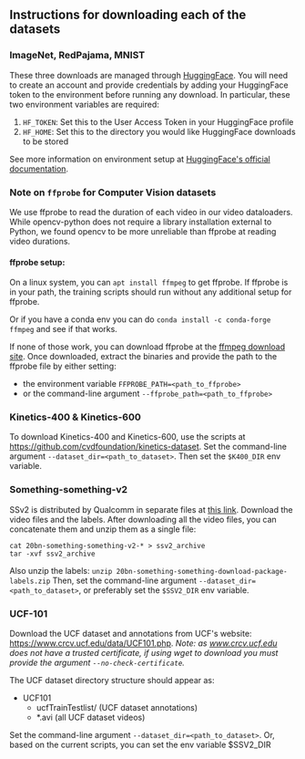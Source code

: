 ## Instructions for downloading each of the datasets

### ImageNet, RedPajama, MNIST

These three downloads are managed through [HuggingFace](https://huggingface.co/). You will need to create an account and provide credentials by adding your HuggingFace token to the environment before running any download. In particular, these two environment variables are required:
1. `HF_TOKEN`: Set this to the User Access Token in your HuggingFace profile
2. `HF_HOME`: Set this to the directory you would like HuggingFace downloads to be stored

See more information on environment setup at [HuggingFace's official documentation](https://huggingface.co/docs/huggingface_hub/en/package_reference/environment_variables).

### Note on `ffprobe` for Computer Vision datasets

We use ffprobe to read the duration of each video in our video dataloaders. While opencv-python does not require a library installation external to Python, we found opencv to be more unreliable than ffprobe at reading video durations.

#### ffprobe setup: 
On a linux system, you can `apt install ffmpeg` to get ffprobe. If ffprobe is in your path, the training scripts should run without any additional setup for ffprobe.

Or if you have a conda env you can do `conda install -c conda-forge ffmpeg` and see if that works.

If none of those work, you can download ffprobe at the [ffmpeg download site](https://ffmpeg.org//download.html). Once downloaded, extract the binaries and provide the path to the ffprobe file by either setting:
- the environment variable `FFPROBE_PATH=<path_to_ffprobe>`
- or the command-line argument `--ffprobe_path=<path_to_ffprobe>`

### Kinetics-400 & Kinetics-600

To download Kinetics-400 and Kinetics-600, use the scripts at https://github.com/cvdfoundation/kinetics-dataset. Set the command-line argument `--dataset_dir=<path_to_dataset>`. Then set the `$K400_DIR` env variable.

### Something-something-v2
SSv2 is distributed by Qualcomm in separate files at [this link](https://www.qualcomm.com/developer/software/something-something-v-2-dataset/downloads). Download the video files and the labels. After downloading all the video files, you can concatenate them and unzip them as a single file:

```
cat 20bn-something-something-v2-* > ssv2_archive
tar -xvf ssv2_archive
```
Also unzip the labels: ``unzip 20bn-something-something-download-package-labels.zip``
Then, set the command-line argument `--dataset_dir=<path_to_dataset>`, or preferably set the `$SSV2_DIR` env variable.

### UCF-101

Download the UCF dataset and annotations from UCF's website: https://www.crcv.ucf.edu/data/UCF101.php. *Note: as www.crcv.ucf.edu does not have a trusted certificate, if using wget to download you must provide the argument `--no-check-certificate`.*

The UCF dataset directory structure should appear as:
- UCF101
    - ucfTrainTestlist/ (UCF dataset annotations)
    - *.avi (all UCF dataset videos)

Set the command-line argument `--dataset_dir=<path_to_dataset>`. Or, based on the current scripts, you can set the env variable $SSV2_DIR